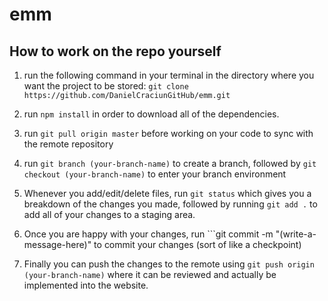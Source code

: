 # emm

## How to work on the repo yourself

1. run the following command in your terminal in the directory where you want the project to be stored:
   `git clone https://github.com/DanielCraciunGitHub/emm.git`

2. run `npm install` in order to download all of the dependencies.

3. run `git pull origin master` before working on your code to sync with the remote repository

4. run `git branch (your-branch-name)` to create a branch, followed by `git checkout (your-branch-name)` to enter your
   branch environment

5. Whenever you add/edit/delete files, run `git status` which gives you a breakdown of the changes you made, followed by
   running `git add .` to add all of your changes to a staging area.

6. Once you are happy with your changes, run ```git commit -m "(write-a-message-here)" to commit your changes (sort of
   like a checkpoint)

7. Finally you can push the changes to the remote using `git push origin (your-branch-name)` where it can be reviewed
   and actually be implemented into the website.
